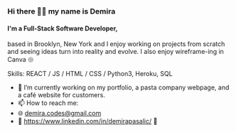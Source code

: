


### Hi there 🤘🏻 my name is Demira
#### I'm a Full-Stack Software Developer,
based in Brooklyn, New York and I enjoy working on projects from scratch and seeing ideas turn into reality and evolve. 
I also enjoy wireframe-ing in Canva 𑁍 

Skills: REACT / JS / HTML / CSS / Python3, Heroku, SQL

- 🔭 I’m currently working on my portfolio, a pasta company webpage, and a café website for customers. 
- 📫 How to reach me:
- 🌐 demira.codes@gmail.com
- 🔎 https://www.linkedin.com/in/demirapasalic/  👾
  



  



